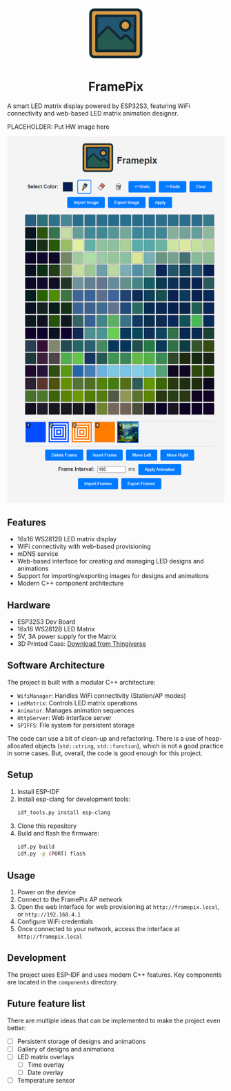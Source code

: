 <center>
<img src="images/framepix.png"/>
<h1>FramePix</h1>
</center>

A smart LED matrix display powered by ESP32S3, featuring WiFi connectivity and web-based LED matrix animation designer.

PLACEHOLDER: Put HW image here

![Web Interface Preview](images/web-interface.png)

## Features

- 16x16 WS2812B LED matrix display
- WiFi connectivity with web-based provisioning
- mDNS service
- Web-based interface for creating and managing LED designs and animations
- Support for importing/exporting images for designs and animations
- Modern C++ component architecture

## Hardware

- ESP32S3 Dev Board
- 16x16 WS2812B LED Matrix
- 5V, 3A power supply for the Matrix
- 3D Printed Case: [Download from Thingiverse](https://www.thingiverse.com/thing:6492828)

## Software Architecture

The project is built with a modular C++ architecture:

- `WifiManager`: Handles WiFi connectivity (Station/AP modes)
- `LedMatrix`: Controls LED matrix operations
- `Animator`: Manages animation sequences
- `HttpServer`: Web interface server
- `SPIFFS`: File system for persistent storage

The code can use a bit of clean-up and refactoring.
There is a use of heap-allocated objects (`std::string`, `std::function`), which is not a good practice in some cases.
But, overall, the code is good enough for this project.

## Setup

1. Install ESP-IDF
2. Install esp-clang for development tools:
   ```bash
   idf_tools.py install esp-clang
   ```
3. Clone this repository
4. Build and flash the firmware:
   ```bash
   idf.py build
   idf.py -p (PORT) flash
   ```

## Usage

1. Power on the device
2. Connect to the FramePix AP network
3. Open the web interface for web provisioning at `http://framepix.local`, or `http://192.168.4.1`
4. Configure WiFi credentials
5. Once connected to your network, access the interface at `http://framepix.local`

## Development

The project uses ESP-IDF and uses modern C++ features.
Key components are located in the `components` directory.

## Future feature list

There are multiple ideas that can be implemented to make the project even better:

- [ ] Persistent storage of designs and animations
- [ ] Gallery of designs and animations
- [ ] LED matrix overlays
  - [ ] Time overlay
  - [ ] Date overlay
- [ ] Temperature sensor